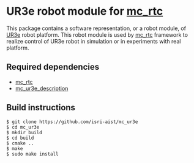 # UR3e robot module for [mc_rtc](https://jrl-umi3218.github.io/mc_rtc/)

This package contains a software representation, or a robot module, of [UR3e](https://www.universal-robots.com/products/ur3e/) robot platform. This robot module is used by [mc_rtc](https://jrl-umi3218.github.io/mc_rtc/) framework to realize control of UR3e robot in simulation or in experiments with real platform.

## Required dependencies
- [mc_rtc](https://jrl-umi3218.github.io/mc_rtc/)
- [mc_ur3e_description](https://github.com/isri-aist/mc_ur3e_description)

## Build instructions

```
$ git clone https://github.com/isri-aist/mc_ur3e
$ cd mc_ur3e
$ mkdir build
$ cd build
$ cmake ..
$ make
$ sudo make install
```
